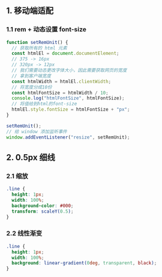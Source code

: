 ## 1. 移动端适配

### 1.1 rem + 动态设置 font-size

```javascript
function setRemUnit() {
  // 获取所有的 html 元素
  const htmlEl = document.documentElement;
  // 375 -> 16px
  // 320px -> 12px
  // 我们需要动态更改字体大小，因此需要获取网页的宽度
  // 拿到客户端宽度
  const htmlWidth = htmlEl.clientWidth;
  // 将宽度分成10份
  const htmlFontSize = htmlWidth / 10;
  console.log("htmlFontSize", htmlFontSize);
  // 将值给到html的font-size
  htmlEl.style.fontSize = htmlFontSize + "px";
}

setRemUnit();
// 给 window 添加监听事件
window.addEventListener("resize", setRemUnit);
```

## 2. 0.5px 细线

### 2.1 缩放

```css
.line {
  height: 1px;
  width: 100%;
  background-color: #000;
  transform: scaleY(0.5);
}
```

### 2.2 线性渐变

```css
.line {
  height: 1px;
  width: 100%;
  background: linear-gradient(0deg, transparent, black);
}
```
